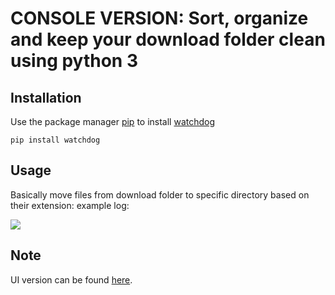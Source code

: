# CONSOLE VERSION: Sort, organize and keep your download folder clean using python 3
## Installation
Use the package manager [pip](https://pip.pypa.io/en/stable/) to install [watchdog](https://pypi.org/project/watchdog/)
```commandline
pip install watchdog
```

## Usage
Basically move files from download folder to specific directory based on their extension:
example log:

  <img align="center" src="https://i.imgur.com/LCBhipV.png">



## Note
UI version can be found [here](https://github.com/pressfguillaume/sort_and_organize_download_folder).
